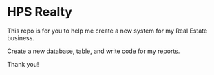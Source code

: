 # HPS Realty
This repo is for you to help me create a new system for my Real Estate business.

Create a new database, table, and write code for my reports.

Thank you!
